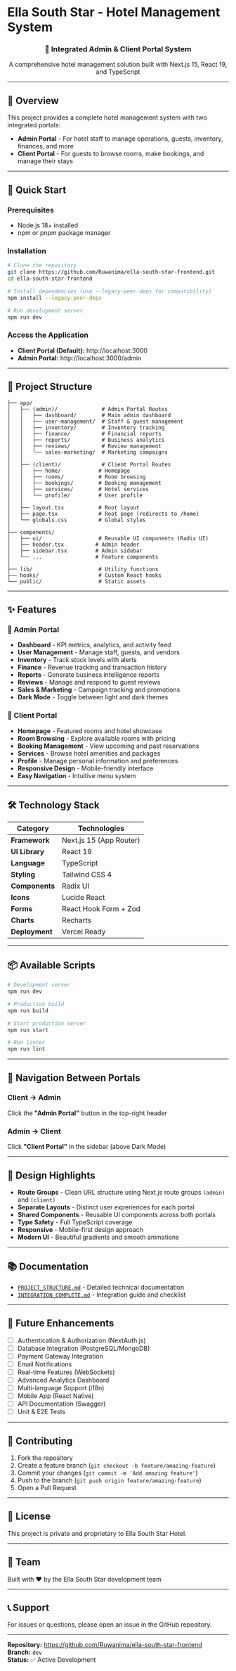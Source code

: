  
# Ella South Star - Hotel Management System

<div align="center">
  <h3>🏨 Integrated Admin & Client Portal System</h3>
  <p>A comprehensive hotel management solution built with Next.js 15, React 19, and TypeScript</p>
</div>

---

## 🌟 Overview

This project provides a complete hotel management system with two integrated portals:

- **Admin Portal** - For hotel staff to manage operations, guests, inventory, finances, and more
- **Client Portal** - For guests to browse rooms, make bookings, and manage their stays

---

## 🚀 Quick Start

### Prerequisites
- Node.js 18+ installed
- npm or pnpm package manager

### Installation

```bash
# Clone the repository
git clone https://github.com/Ruwanima/ella-south-star-frontend.git
cd ella-south-star-frontend

# Install dependencies (use --legacy-peer-deps for compatibility)
npm install --legacy-peer-deps

# Run development server
npm run dev
```

### Access the Application

- **Client Portal (Default):** http://localhost:3000
- **Admin Portal:** http://localhost:3000/admin

---

## 📁 Project Structure

```
├── app/
│   ├── (admin)/              # Admin Portal Routes
│   │   ├── dashboard/        # Main admin dashboard
│   │   ├── user-management/  # Staff & guest management
│   │   ├── inventory/        # Inventory tracking
│   │   ├── finance/          # Financial reports
│   │   ├── reports/          # Business analytics
│   │   ├── reviews/          # Review management
│   │   └── sales-marketing/  # Marketing campaigns
│   │
│   ├── (client)/             # Client Portal Routes
│   │   ├── home/            # Homepage
│   │   ├── rooms/           # Room browsing
│   │   ├── bookings/        # Booking management
│   │   ├── services/        # Hotel services
│   │   └── profile/         # User profile
│   │
│   ├── layout.tsx           # Root layout
│   ├── page.tsx             # Root page (redirects to /home)
│   └── globals.css          # Global styles
│
├── components/
│   ├── ui/                  # Reusable UI components (Radix UI)
│   ├── header.tsx          # Admin header
│   ├── sidebar.tsx         # Admin sidebar
│   └── ...                 # Feature components
│
├── lib/                     # Utility functions
├── hooks/                   # Custom React hooks
└── public/                  # Static assets
```

---

## ✨ Features

### 🔧 Admin Portal

- **Dashboard** - KPI metrics, analytics, and activity feed
- **User Management** - Manage staff, guests, and vendors
- **Inventory** - Track stock levels with alerts
- **Finance** - Revenue tracking and transaction history
- **Reports** - Generate business intelligence reports
- **Reviews** - Manage and respond to guest reviews
- **Sales & Marketing** - Campaign tracking and promotions
- **Dark Mode** - Toggle between light and dark themes

### 🏨 Client Portal

- **Homepage** - Featured rooms and hotel showcase
- **Room Browsing** - Explore available rooms with pricing
- **Booking Management** - View upcoming and past reservations
- **Services** - Browse hotel amenities and packages
- **Profile** - Manage personal information and preferences
- **Responsive Design** - Mobile-friendly interface
- **Easy Navigation** - Intuitive menu system

---

## 🛠️ Technology Stack

| Category | Technologies |
|----------|-------------|
| **Framework** | Next.js 15 (App Router) |
| **UI Library** | React 19 |
| **Language** | TypeScript |
| **Styling** | Tailwind CSS 4 |
| **Components** | Radix UI |
| **Icons** | Lucide React |
| **Forms** | React Hook Form + Zod |
| **Charts** | Recharts |
| **Deployment** | Vercel Ready |

---

## 📦 Available Scripts

```bash
# Development server
npm run dev

# Production build
npm run build

# Start production server
npm run start

# Run linter
npm run lint
```

---

## 🔄 Navigation Between Portals

### Client → Admin
Click the **"Admin Portal"** button in the top-right header

### Admin → Client
Click **"Client Portal"** in the sidebar (above Dark Mode)

---

## 🎨 Design Highlights

- **Route Groups** - Clean URL structure using Next.js route groups `(admin)` and `(client)`
- **Separate Layouts** - Distinct user experiences for each portal
- **Shared Components** - Reusable UI components across both portals
- **Type Safety** - Full TypeScript coverage
- **Responsive** - Mobile-first design approach
- **Modern UI** - Beautiful gradients and smooth animations

---

## 📚 Documentation

- [`PROJECT_STRUCTURE.md`](./PROJECT_STRUCTURE.md) - Detailed technical documentation
- [`INTEGRATION_COMPLETE.md`](./INTEGRATION_COMPLETE.md) - Integration guide and checklist

---

## 🚧 Future Enhancements

- [ ] Authentication & Authorization (NextAuth.js)
- [ ] Database Integration (PostgreSQL/MongoDB)
- [ ] Payment Gateway Integration
- [ ] Email Notifications
- [ ] Real-time Features (WebSockets)
- [ ] Advanced Analytics Dashboard
- [ ] Multi-language Support (i18n)
- [ ] Mobile App (React Native)
- [ ] API Documentation (Swagger)
- [ ] Unit & E2E Tests

---

## 🤝 Contributing

1. Fork the repository
2. Create a feature branch (`git checkout -b feature/amazing-feature`)
3. Commit your changes (`git commit -m 'Add amazing feature'`)
4. Push to the branch (`git push origin feature/amazing-feature`)
5. Open a Pull Request

---

## 📝 License

This project is private and proprietary to Ella South Star Hotel.

---

## 👥 Team

Built with ❤️ by the Ella South Star development team

---

## 📞 Support

For issues or questions, please open an issue in the GitHub repository.

---

**Repository:** https://github.com/Ruwanima/ella-south-star-frontend  
**Branch:** `dev`  
**Status:** ✅ Active Development
